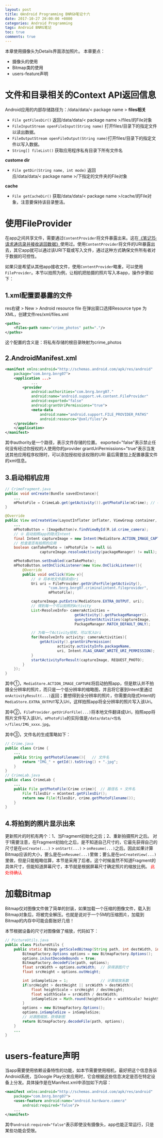 ```yaml
---
layout: post
title: 《Android Programming BNRG》笔记十六
date: 2017-10-27 20:00:00 +0800
categories: Android Programming
tags: Android BNRG笔记
toc: true
comments: true
---
```

本章使用摄像头为Details界面添加照片。
本章要点：
- 摄像头的使用
- Bitmap类的使用
- users-feature声明
<!-- more -->

# 文件和目录相关的Context API返回信息
Android应用的内部存储路径为：/data/data/< package name >
**files相关**
- `File getFilesDir()` 返回/data/data/< package name >/files/的File对象
- `FileInputStream openFileInput(String name)` 打开files/目录下的指定文件以读出数据。
- `FileOutputStream openFileOutput(String name)`打开files/目录下的指定文件以写入数据。
- `String[] fileList()` 获取应用程序私有目录下所有文件名

**custome dir**
- `File getDir(String name, int mode)` 返回应/data/data/< package name >/下指定的文件夹的File对象

**cache**
- `File getCacheDir()` 获取/data/data/< package name >/cache/的File对象，注意要保持该目录整洁。

# 使用FileProvider
在app之间共享文件，需要通过`ContentProvider`将文件暴露出来。这在[《笔记15·请求通讯录并接收返回数据》](http://palanceli.com/2016/10/26/2017/1026AndroidProgrammingBNRG15/#请求通讯录并接收返回数据)使用过。使用`ContentProvider`将文件的URI暴露出去，其它app就可以通过该URI下载或写入文件，通过这种方式确保文件所有者对于数据的可控性。

如果只是希望从其他app接收文件，使用`ContentProvider`略重，可以使用`FileProvider`。本节以拍照为例，让相机把拍摄的照片写入本app，操作步骤如下：
## 1.xml配置要暴露的文件
res右键 > New > Android resource file 在弹出窗口选择Resource type 为XML，创建文件res/xml/files.xml
``` xml
<paths>
    <files-path name="crime_photos" path="."/>
</paths>
```
这个配置的含义是：将私有存储的根目录映射为crime_photos

## 2.AndroidManifest.xml
``` xml
<manifest xmlns:android="http://schemas.android.com/apk/res/android"
    package="com.bnrg.bnrg07">
    <application ...>
            ...
        <provider
            android:authorities="com.bnrg.bnrg07."
            android:name="android.support.v4.content.FileProvider"
            android:exported="false"
            android:grantUriPermissions="true">
            <meta-data
                android:name="android.support.FILE_PROVIDER_PATHS"
                android:resource="@xml/files"/>
	</provider>
    </application>
</manifest>
```
其中authority是一个路径，表示文件存储的位置。
exported="false"表示禁止任何没有经过你授权的人使用你的provider
grantUriPermissions="true"表示当发送其他应用程序权限时，可以添加授权给该权限的URI
最后需要加上配置暴露文件的xml信息。

## 3.启动相机应用
``` java
// CrimeFragment.java
public void onCreate(Bundle savedInstance){
    ...
    mPhotoFile = CrimeLab.get(getActivity()).getPhotoFile(mCrime); // ③
}

@Override
public View onCreateView(LayoutInflater inflater, ViewGroup container, Bundle savedInstance){
    ...
    mPhotoButton = (ImageButton)v.findViewById(R.id.crime_camera);
    // ① 启动拍照app的隐式Intent
    final Intent captureImage = new Intent(MediaStore.ACTION_IMAGE_CAPTURE);
    // 检查是否有拍照的应用
    boolean canTakePhoto = (mPhotoFile != null && 
                captureImage.resolveActivity(packageManager) != null);

    mPhotoButton.setEnabled(canTakePhoto);
    mPhotoButton.setOnClickListener(new View.OnClickListener(){
        @Override
        public void onClick(View v){
            // ② 将本地文件翻译成Uri
            Uri uri = FileProvider.getUriForFile(getActivity(),
                    "com.bnrg.bnrg07.criminalintent.fileprovider", 
                    mPhotoFile);

            captureImage.putExtra(MediaStore.EXTRA_OUTPUT, uri);
            // 得到每一个可以拍照的Activity
            List<ResolveInfo> cameraActivities = 
                                getActivity().getPackageManager().
                                queryIntentActivities(captureImage, 
                                PackageManager.MATCH_DEFAULT_ONLY);

            // 为每一个Activity授权，可以写入Uri
            for(ResolveInfo activity: cameraActivities){
                getActivity().grantUriPermission(
                        activity.activityInfo.packageName,
                        uri, Intent.FLAG_GRANT_WRITE_URI_PERMISSION);
            }
            startActivityForResult(captureImage, REQUEST_PHOTO);
        }
    });
}
```
其中①，`MediaStore.ACTION_IMAGE_CAPTURE`将启动拍照app，但是默认并不拍摄全分辨率的照片，而只是一个低分辨率的缩略图，并且将它塞到Intent里通过`onActivityResult(...)`返回；要想得到全分辨率的照片，你需要向隐式Intent的`MediaStore.EXTRA_OUTPUT`写入Uri，这样拍照app将全分辨率的照片写入该Uri。

其中②，`FileProvider.getUriForFile(...)`将本地文件翻译成Uri，拍照app将照片文件写入该Uri，`mPhotoFile`的实际值是`/data/data/<包名>/files/IMG_xxxx.jpg`。

其中③，文件名的生成策略如下：
``` java
// Crime.java
public class Crime {
    ...
    public String getPhotoFilename(){   // 文件名
        return "IMG_" + getId().toString() + ".jpg";
    }
}
// CrimeLab.java
public class CrimeLab {
    ...
    public File getPhotoFile(Crime crime){  // 路径名 + 文件名
        File filesDir = mContext.getFilesDir();
        return new File(filesDir, crime.getPhotoFilename());
    }
}
```

## 4.将拍到的照片显示出来
更新照片的时机有两个：1、当Fragment初始化之后；2、重新拍摄照片之后。
对于1需要注意，在Fragment初始化之后，是不知道自己尺寸的，它最先获得自己的尺寸是在`onCreate(...)` > `onStart(...)` > `onResume(...)`之后。因此如果计算Bitmap应该的大小，要么是在`onResume(...)`里做；要么是在`onCreateView(...)`里做，但是只能粗略估算，本节是采用了后者。这个时候虽然不知道Fragment的具体尺寸，但能知道屏幕尺寸，本节就是根据屏幕尺寸确定照片的缩放比例。
<font color=red>此处待确认</font>

# 加载Bitmap
Bitmap仅对图像文件做了简单的封装，如果加载一个压缩的图像文件，载入到Bitmap对象后，将被完全解压。也就是说对于一个5M的压缩图片，加载到Bitmap的内存中可能会膨胀好几倍！

本节根据设备的尺寸对图像做了缩放，代码如下：
``` java
// PictureUtils.java
public class PictureUtils {
    public static Bitmap getScaledBitmap(String path, int destWidth, int destHeight){
        BitmapFactory.Options options = new BitmapFactory.Options();
        options.inJustDecodeBounds = true;
        BitmapFactory.decodeFile(path, options);
        float srcWidth = options.outWidth;  // 获得源图尺寸
        float srcHeight = options.outHeight;

        int inSampleSize = 1;               // 计算缩放系数
        if(srcHeight > destHeight || srcWidth > destWidth){
            float heightScale = srcHeight / destHeight;
            float widthScale = srcWidth / destWidth;
            inSampleSize = Math.round(heightScale > widthScale? heightScale: widthScale);
        }
        options = new BitmapFactory.Options();
        options.inSampleSize = inSampleSize;
        // 对源图缩放，获得新图
        return BitmapFactory.decodeFile(path, options);
    }
    ...
}
```

# users-feature声明
当app需要使用依赖设备特性的功能，如本节需要使用相机，最好把这个信息告诉Android系统，当Google Play分发应用时，它会根据这些信息决定是否在特定设备上分发。具体操作是在Manifest.xml中添加如下内容：
``` xml
<manifest xmlns:android="http://schemas.android.com/apk/res/android"
    package="com.bnrg.bnrg07">
    <uses-feature android:name="android.hardware.camera"
        android:required="false"/>
    ...
</manifest>
```
其中`android:required="false"`表示即使没有摄像头，app也能正常运行，只是某些功能会受限。